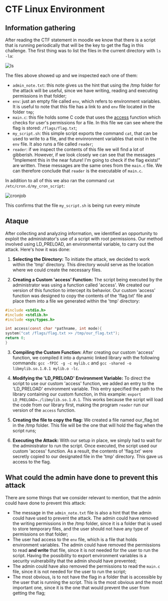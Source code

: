 # CTF Linux Environment

## Information gathering

After reading the CTF statement in moodle we know that there is a script that is running periodically that will be the key to get the flag in this challenge. The first thing was to list the files in the current directory with `ls -la`:

![ls](ls-la.png)

The files above showed up and we inspected each one of them:

- `admin_note.txt`: this note gives us the hint that using the /tmp folder for the attack will be useful, since we have writing, reading and executing permissions in that folder;
- `env`: just an empty file called `env`, which refers to environment variables. It is useful to note that this file has a link to and `env` file located in the folder `tmp`;
- `main.c`: this file holds some C code that uses the [access](https://man7.org/linux/man-pages/man2/access.2.html) function which checks for user's permissions for a file. In this file we can see where the flag is stored: `/flags/flag.txt`;
- `my_script.sh`: this simple script exports the command `cat`, that can be used to write to a file, and the envinronment variables that exist in the `env` file. It also runs a file called `reader`;
- `reader`: if we inspect the contents of this file we will find a lot of gibberish. However, if we look closely we can see that the messages "Implement this in the near future! I'm going to check if the flag exists!" are written. These messages are the same ones from the `main.c` file. We can therefore conclude that `reader` is the executable of `main.c`.

In addition to all of this we also ran the command `cat /etc/cron.d/my_cron_script`:

![cronjob](cronjob.png)

This confirms that the file `my_script.sh` is being run every minute

## Ataque

After collecting and analyzing information, we identified an opportunity to exploit the administrator's use of a script with root permissions. Our method involved using LD_PRELOAD, an environmental variable, to carry out the attack. Here's how it was done:

1. **Selecting the Directory:** To initiate the attack, we decided to work within the 'tmp' directory. This directory would serve as the location where we could create the necessary files.

2. **Creating a Custom 'access' Function:** The script being executed by the administrator was using a function called 'access'. We created our version of this function to intercept its behavior. Our custom 'access' function was designed to copy the contents of the 'flag.txt' file and place them into a file we generated within the 'tmp' directory:

```C
#include <stdio.h>
#include <stdlib.h>
#include <sys/types.h>

int access(const char *pathname, int mode){ 
system("cat /flags/flag.txt >> /tmp/our_flag.txt");
return 0;
}
```

3. **Compiling the Custom Function:** After creating our custom 'access' function, we compiled it into a dynamic linked library with the following commands: `gcc -fPIC -g -c mylib.c` and `gcc -shared -o libmylib.so.1.0.1 mylib.o -lc`.

4. **Modifying the 'LD_PRELOAD' Environment Variable:** To direct the script to use our custom 'access' function, we added an entry to the 'LD_PRELOAD' environment variable. This entry specified the path to the library containing our custom function, in this example: `export LD_PRELOAD=./libmylib.so.1.0.1`. This works because the script will load the code from our library first, making the program `reader` run our version of the `access` function.

5. **Creating the file to copy the flag:** We created a file named our_flag.txt in the /tmp folder. This file will be the one that will hold the flag when the script runs;

6. **Executing the Attack:** With our setup in place, we simply had to wait for the administrator to run the script. Once executed, the script used our custom 'access' function. As a result, the contents of 'flag.txt' were secretly copied to our designated file in the 'tmp' directory. This gave us access to the flag.


## What could the admin have done to prevent this attack

There are some things that we consider relevant to mention, that the admin could have done to prevent this attack:

- The message in the `admin_note.txt` file is also a hint that the admin could have used to prevent the attack. The admin could have removed the writing permissions in the /tmp folder, since it is a folder that is used to store temporary files, and the user should not have any type of permissions on that folder;
- The user had access to the `env` file, which is a file that holds environment variables. The admin could have removed the permissions to read **and write** that file, since it is not needed for the user to run the script. Having the possibility to export environment variables is a security vulnerability that the admin should have prevented;
- The admin could have also removed the permissions to read the `main.c` file, since it is not needed for the user to run the script;
- The most obvious, is to not have the flag in a folder that is accessible by the user that is running the script. This is the most obvious and the most important one, since it is the one that would prevent the user from getting the flag;
